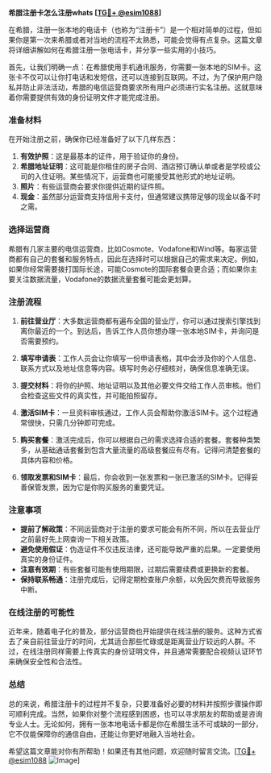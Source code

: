 **希腊注册卡怎么注册whats [[TG💪+ @esim1088](https://t.me/s/esim1088)]**

在希腊，注册一张本地的电话卡（也称为“注册卡”）是一个相对简单的过程，但如果你是第一次来希腊或者对当地的流程不太熟悉，可能会觉得有点复杂。这篇文章将详细讲解如何在希腊注册一张电话卡，并分享一些实用的小技巧。

首先，让我们明确一点：在希腊使用手机通讯服务，你需要一张本地的SIM卡。这张卡不仅可以让你打电话和发短信，还可以连接到互联网。不过，为了保护用户隐私并防止非法活动，希腊的电信运营商要求所有用户必须进行实名注册。这就意味着你需要提供有效的身份证明文件才能完成注册。

### **准备材料**

在开始注册之前，确保你已经准备好了以下几样东西：

1. **有效护照**：这是最基本的证件，用于验证你的身份。
2. **希腊地址证明**：这可能是你租住的房子合同、酒店预订确认单或者是学校或公司的入住证明。某些情况下，运营商也可能接受其他形式的地址证明。
3. **照片**：有些运营商会要求你提供近期的证件照。
4. **现金**：虽然部分运营商支持信用卡支付，但通常建议携带足够的现金以备不时之需。

### **选择运营商**

希腊有几家主要的电信运营商，比如Cosmote、Vodafone和Wind等。每家运营商都有自己的套餐和服务特点，因此在选择时可以根据自己的需求来决定。例如，如果你经常需要拨打国际长途，可能Cosmote的国际套餐会更合适；而如果你主要关注数据流量，Vodafone的数据流量套餐可能会更划算。

### **注册流程**

1. **前往营业厅**：大多数运营商都有遍布全国的营业厅，你可以通过搜索引擎找到离你最近的一个。到达后，告诉工作人员你想办理一张本地SIM卡，并询问是否需要预约。

2. **填写申请表**：工作人员会让你填写一份申请表格，其中会涉及你的个人信息、联系方式以及地址信息等内容。填写时务必仔细核对，确保信息准确无误。

3. **提交材料**：将你的护照、地址证明以及其他必要文件交给工作人员审核。他们会检查这些文件的真实性，并可能拍照留存。

4. **激活SIM卡**：一旦资料审核通过，工作人员会帮助你激活SIM卡。这个过程通常很快，只需几分钟即可完成。

5. **购买套餐**：激活完成后，你可以根据自己的需求选择合适的套餐。套餐种类繁多，从基础通话套餐到包含大量流量的高级套餐应有尽有。记得问清楚套餐的具体内容和价格。

6. **领取发票和SIM卡**：最后，你会收到一张发票和一张已激活的SIM卡。记得妥善保管发票，因为它是你购买服务的重要凭证。

### **注意事项**

- **提前了解政策**：不同运营商对于注册的要求可能会有所不同，所以在去营业厅之前最好先上网查询一下相关政策。
- **避免使用假证**：伪造证件不仅违反法律，还可能导致严重的后果。一定要使用真实的身份证件。
- **注意有效期**：有些套餐可能有使用期限，过期后需要续费或更换新的套餐。
- **保持联系畅通**：注册完成后，记得定期检查账户余额，以免因欠费而导致服务中断。

### **在线注册的可能性**

近年来，随着电子化的普及，部分运营商也开始提供在线注册的服务。这种方式省去了亲自前往营业厅的时间，尤其适合那些忙碌或是距离营业厅较远的人群。不过，在线注册同样需要上传真实的身份证明文件，并且通常需要配合视频认证环节来确保安全性和合法性。

### **总结**

总的来说，希腊注册卡的过程并不复杂，只要准备好必要的材料并按照步骤操作即可顺利完成。当然，如果你对整个流程感到困惑，也可以寻求朋友的帮助或是咨询专业人士。无论如何，拥有一张本地电话卡都是你在希腊生活不可或缺的一部分，它不仅能保障你的通信自由，还能让你更好地融入当地社会。

希望这篇文章能对你有所帮助！如果还有其他问题，欢迎随时留言交流。[[TG💪+ @esim1088](https://t.me/s/esim1088) ![Image](https://i.postimg.cc/4NQfJmqS/Snipaste-2025-05-13-00-14-12.png)]
